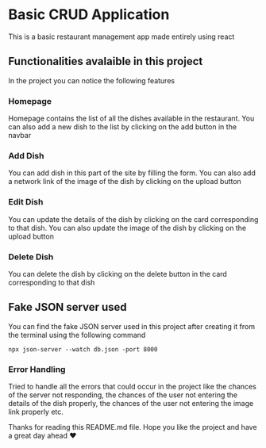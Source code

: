 # Basic CRUD Application

This is a basic restaurant management app made entirely using react
## Functionalities avalaible in this project

In the project you can notice the following features

### Homepage

Homepage contains the list of all the dishes available in the restaurant. You can also add a new dish to the list by clicking on the add button in the navbar

### Add Dish

You can add dish in this part of the site by filling the form. You can also add a network link of the image of the dish by clicking on the upload button

### Edit Dish

You can update the details of the dish by clicking on the card corresponding to that dish. You can also update the image of the dish by clicking on the upload button

### Delete Dish

You can delete the dish by clicking on the delete button in the card corresponding to that dish

## Fake JSON server used

You can find the fake JSON server used in this project after creating it from the terminal using the following command

```npx json-server --watch db.json -port 8000```

### Error Handling

Tried to handle all the errors that could occur in the project like the chances of the server not responding, the chances of the user not entering the details of the dish properly, the chances of the user not entering the image link properly etc.

Thanks for reading this README.md file. Hope you like the project and have a great day ahead :heart:
